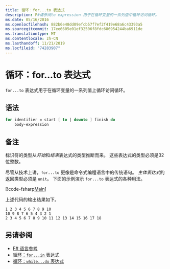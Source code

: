 ```yaml
---
title: 循环：for...to 表达式
description: F#请参阅to expression 用于在循环变量的一系列值中循环访问循环。
ms.date: 05/16/2016
ms.openlocfilehash: 882b6e48dd09efcb57f7ef2f419e68a6c43393a5
ms.sourcegitcommit: 17ee6605e01ef32506f8fdc686954244ba6911de
ms.translationtype: MT
ms.contentlocale: zh-CN
ms.lasthandoff: 11/21/2019
ms.locfileid: "74283907"
---
```

# <a name="loops-forto-expression"></a>循环：for...to 表达式

`for...to` 表达式用于在循环变量的一系列值上循环访问循环。

## <a name="syntax"></a>语法

```fsharp
for identifier = start [ to | downto ] finish do
    body-expression
```

## <a name="remarks"></a>备注

标识符的类型从*开始*和*结束*表达式的类型推断而来。 这些表达式的类型必须是32位整数。

尽管从技术上讲，`for...to` 更像是命令式编程语言中的传统语句。 *主体表达式*的返回类型必须是 `unit`。 下面的示例演示 `for...to` 表达式的各种用法。

[!code-fsharp[Main](~/samples/snippets/fsharp/lang-ref-2/snippet5101.fs)]

上述代码的输出结果如下。

```console
1 2 3 4 5 6 7 8 9 10
10 9 8 7 6 5 4 3 2 1
2 3 4 5 6 7 8 9 10 11 12 13 14 15 16 17 18
```

## <a name="see-also"></a>另请参阅

- [F# 语言参考](index.md)
- [循环：`for...in` 表达式](loops-for-in-expression.md)
- [循环：`while...do` 表达式](loops-while-do-expression.md)
